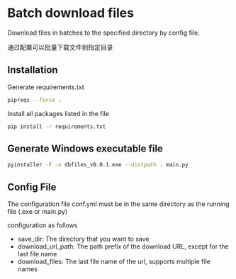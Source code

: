 # Batch download files

Download files in batches to the specified directory by config file.

通过配置可以批量下载文件到指定目录

## Installation

Generate requirements.txt 
```sh
pipreqs --force .
```
Install all packages listed in the file
```sh
pip install -r requirements.txt
```

## Generate Windows executable file

```sh
pyinstaller -F -n dbfiles_v0.0.1.exe --distpath . main.py
```

## Config File

The configuration file conf.yml must be in the same directory as the running file (.exe or main.py)

configuration as follows

- save_dir: The directory that you want to save
- download_url_path: The path prefix of the download URL, except for the last file name
- download_files: The last file name of the url, supports multiple file names
